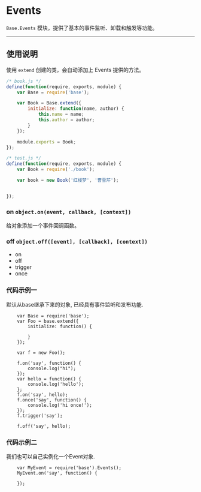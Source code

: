 
# Events

`Base.Events` 模块，提供了基本的事件监听、卸载和触发等功能。

---


## 使用说明

使用 `extend` 创建的类，会自动添加上 Events 提供的方法。

```js
/* book.js */
define(function(require, exports, module) {
    var Base = require('base');

    var Book = Base.extend({
        initialize: function(name, author) {
            this.name = name;
            this.author = author;
        }
    });

    module.exports = Book;
});
```

```js
/* test.js */
define(function(require, exports, module) {
    var Book = require('./book');

    var book = new Book('红楼梦', '曹雪芹');


});
```


### on `object.on(event, callback, [context])`

给对象添加一个事件回调函数。


### off `object.off([event], [callback], [context])`


* on
* off
* trigger 
* once

### 代码示例一
默认从base继承下来的对象, 已经具有事件监听和发布功能.

```
    var Base = require('base');
    var Foo = base.extend({
        initialize: function() {
        
        }
    });

    var f = new Foo();

    f.on('say', function() {
        console.log("hi");
    });
    var hello = function() {
        console.log('hello');
    };
    f.on('say', hello);
    f.once('say', function() {
        console.log('hi once!');
    });
    f.trigger('say');

    f.off('say', hello);

```
### 代码示例二
我们也可以自己实例化一个Event对象.
```
    var MyEvent = require('base').Events();
    MyEvent.on('say', function() {
    
    });
```





